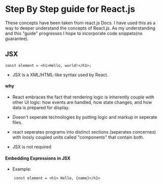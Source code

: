 # Step By Step guide for React.js
These concepts have been taken from react.js Docs. I have used this as a way to deeper understand the concepts of React.js. As my understanding and this "guide" progresses I hope to incorporate code snippets(no guarantee). 

## JSX

``` const element = <h1>Hello, world!</h1>; ```

- JSX is a XML/HTML-like syntax used by React.

#### why

- React embraces the fact that rendering logic is inherently couple with other UI logic: how events are handled, how state changes, and how data is prepared for display.

- Doesn't seperate technologies by putting logic and markup in seperate files. 

- react seperates programs into distinct sections (seperates concernes) with loosly coupled units called "components" that contain both.

- JSX is not required

#### Embedding Expressions in JSX

- Example:
``` const name = 'Eric Banner';
    const element = <h1> Hello, {name}</h1>
```




